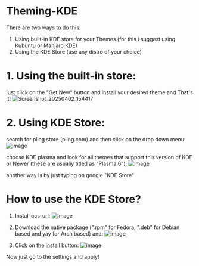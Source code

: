 # Theming-KDE
There are two ways to do this:
1. Using built-in KDE store for your Themes (for this i suggest using Kubuntu or Manjaro KDE)
2. Using the KDE Store (use any distro of your choice)

# 1. Using the built-in store:
just click on the "Get New" button and install your desired theme and That's it!
![Screenshot_20250402_154417](https://github.com/user-attachments/assets/e568873f-d0b5-4c08-a8fc-94a2c570f52b)

# 2. Using KDE Store:
search for pling store (pling.com) and then click on the drop down menu:
![image](https://github.com/user-attachments/assets/ba06132b-c98f-4a29-8f7f-31a4ef8b4ea6)

choose KDE plasma and look for all themes that support this version of KDE or Newer (these are usually titled as "Plasma 6"):
![image](https://github.com/user-attachments/assets/f2490f20-98a7-43da-9556-db4a06f6c601)

another way is by just typing on google "KDE Store"

# How to use the KDE Store?
1. Install ocs-url:
 ![image](https://github.com/user-attachments/assets/6037ee93-4256-4e99-862e-23f912182179)
   
2. Download the native package (".rpm" for Fedora, ".deb" for Debian based and yay for Arch based) and:
![image](https://github.com/user-attachments/assets/aa799b6a-925c-4dba-aa8f-b36bd3afc3b0)

3. Click on the install button:
![image](https://github.com/user-attachments/assets/02f45707-478a-4ad2-8d94-9c71c4d068e2)

Now just go to the settings and apply!
